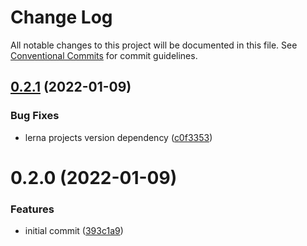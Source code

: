 # Change Log

All notable changes to this project will be documented in this file.
See [Conventional Commits](https://conventionalcommits.org) for commit guidelines.

## [0.2.1](https://github.com/jiljs/jil/compare/@jil/lifecycle@0.2.0...@jil/lifecycle@0.2.1) (2022-01-09)


### Bug Fixes

* lerna projects version dependency ([c0f3353](https://github.com/jiljs/jil/commit/c0f3353b160d2b77b9942f8e1ed2a40c6332ea91))





# 0.2.0 (2022-01-09)


### Features

* initial commit ([393c1a9](https://github.com/jiljs/jil/commit/393c1a9bdab1cff3d84a9d1fa48ac1ee452e1a26))
